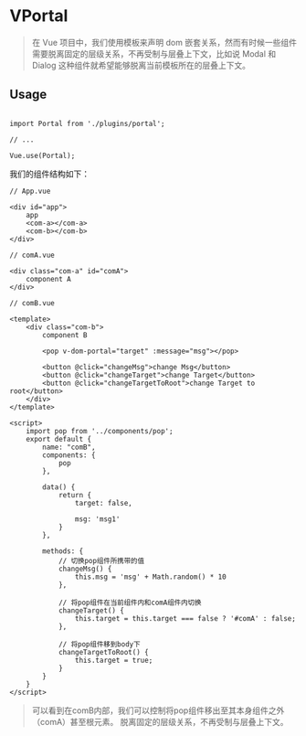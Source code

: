# VPortal

> 在 Vue 项目中，我们使用模板来声明 dom 嵌套关系，然而有时候一些组件需要脱离固定的层级关系，不再受制与层叠上下文，比如说 Modal 和 Dialog 这种组件就希望能够脱离当前模板所在的层叠上下文。

## Usage

  ```
  
import Portal from './plugins/portal';

// ...

Vue.use(Portal);
  ```
  
  我们的组件结构如下：
  
```
// App.vue

<div id="app">
    app
    <com-a></com-a>
    <com-b></com-b>
</div>

```

```
// comA.vue

<div class="com-a" id="comA">
    component A
</div>

```
```
// comB.vue

<template>
    <div class="com-b">
        component B

        <pop v-dom-portal="target" :message="msg"></pop>

        <button @click="changeMsg">change Msg</button>
        <button @click="changeTarget">change Target</button>
        <button @click="changeTargetToRoot">change Target to root</button>
    </div>
</template>

<script>
    import pop from '../components/pop';
    export default {
        name: "comB",
        components: {
            pop
        },

        data() {
            return {
                target: false,

                msg: 'msg1'
            }
        },

        methods: {
            // 切换pop组件所携带的值
            changeMsg() {
                this.msg = 'msg' + Math.random() * 10
            },

            // 将pop组件在当前组件内和comA组件内切换
            changeTarget() {
                this.target = this.target === false ? '#comA' : false;
            },

            // 将pop组件移到body下
            changeTargetToRoot() {
                this.target = true;
            }
        }
    }
</script>

```
> 可以看到在comB内部，我们可以控制将pop组件移出至其本身组件之外（comA）甚至根元素。 脱离固定的层级关系，不再受制与层叠上下文。
